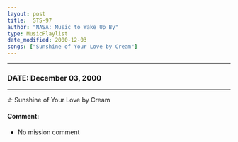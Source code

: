 ```yaml
---
layout: post
title:  STS-97
author: "NASA: Music to Wake Up By"
type: MusicPlaylist
date_modified: 2000-12-03
songs: ["Sunshine of Your Love by Cream"]
---
```


----
### DATE: December 03, 2000
----
✫ Sunshine of Your Love by Cream

#### Comment:
* No mission comment



<br/>
<center>
	<a target="_blank"
	   href="https://twitter.com/intent/tweet?hashtags=Space,NASA,Playlist,NASAWakeupCalls,SpaceProgram&text={{ page.author}}, '{{ page.songs.first }}' {{ page.title }}, {{ page.date | date: '%B %d, %Y' }}. {{ site.url }}{{ page.url }} @nasawakeupcalls">
	   <i class="fab fa-twitter" alt="Tweet this page" style="font-size: 1.3em;"></i>
	</a>
	&nbsp; 	<i class="fas fa-user-astronaut" style="font-size: 1.5em;"></i> &nbsp;
    <a type="amzn" search="'Sunshine of Your Love by Cream'" category="popular music">
        <i class="fab fa-amazon" style="font-size: 1.3em;"></i>
    </a>
</center>
